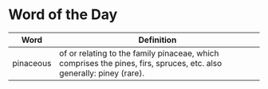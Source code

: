 # Word of the Day

|Word|Definition|
|---|---|
|pinaceous|of or relating to the family pinaceae, which comprises the pines, firs, spruces, etc. also generally: piney (rare).|